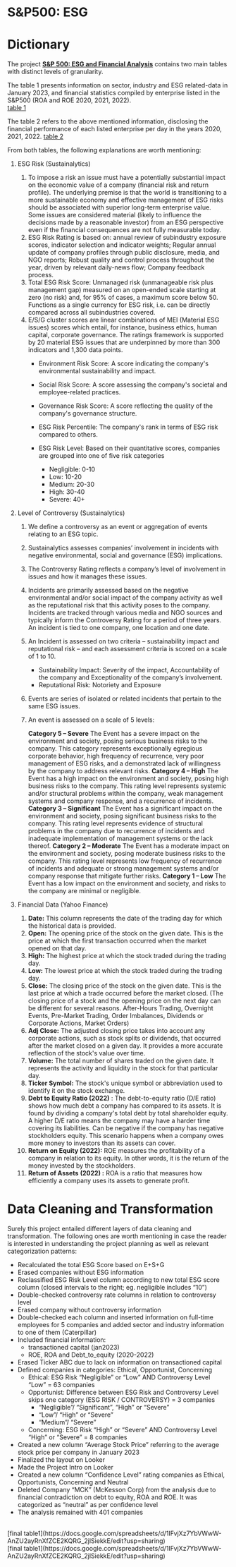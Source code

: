 # S&P500: ESG


# **Dictionary**

The project **[S&P 500: ESG and Financial Analysis](https://lookerstudio.google.com/reporting/140477a4-3273-4e43-bd81-9bde03abfdc5)** contains two main tables with distinct levels of granularity. 

The table 1 presents information on sector, industry and ESG related-data in January 2023, and financial statistics compiled by enterprise listed in the S&P500 (ROA and ROE 2020, 2021, 2022).  
[table 1](https://docs.google.com/spreadsheets/d/1IFvjXz7YbVWwW-AnZU2ayRnXfZCE2KQRG_2jlSiekkE/edit?usp=sharing)

The table 2 refers to the above mentioned information, disclosing the financial performance of each listed enterprise per day in the years 2020, 2021, 2022. 
[table 2](https://docs.google.com/spreadsheets/d/1PXxFgvsZf7Yyq8otCNFohVWGg0dAlMIXMlVaWlTIwh8/edit?usp=sharing)

From both tables, the following explanations are worth mentioning: 

1. ESG Risk (Sustainalytics)
    1. To impose a risk an issue must have a potentially substantial impact on the economic value of a company (financial risk and return profile). The underlying premise is that the world is transitioning to a more sustainable economy and effective management of ESG risks should be associated with superior long-term enterprise value. Some issues are considered material (likely to influence the decisions made by a reasonable investor) from an ESG perspective even if the financial consequences are not fully measurable today.
    2. ESG Risk Rating is based on: annual review of subindustry exposure scores, indicator selection and indicator weights; Regular annual update of company profiles through public disclosure, media, and NGO reports; Robust quality and control process throughout the year, driven by relevant daily-news flow; Company feedback process.
    3. Total ESG Risk Score: Unmanaged risk (unmanageable risk plus management gap) measured on an open-ended scale starting at zero (no risk) and, for 95% of cases, a maximum score below 50. Functions as a single currency for ESG risk, i.e. can be directly compared across all subindustries covered. 
    4. E/S/G cluster scores are linear combinations of MEI (Material ESG issues) scores which entail, for instance, business ethics, human capital, corporate governance.  The ratings framework is supported by 20 material ESG issues that are underpinned by more than 300 indicators and 1,300 data points. 
        - Environment Risk Score: A score indicating the company's environmental sustainability and impact.
        - Social Risk Score: A score assessing the company's societal and employee-related practices.
        - Governance Risk Score: A score reflecting the quality of the company's governance structure.
        - ESG Risk Percentile: The company's rank in terms of ESG risk compared to others.
        - ESG Risk Level: Based on their quantitative scores, companies are grouped into one of five risk categories

          - Negligible: 0-10
          - Low: 10-20
          - Medium: 20-30
          - High: 30-40
          - Severe: 40+


1. Level of Controversy (Sustainalytics)
    1. We define a controversy as an event or aggregation of events relating to an ESG topic.
    2. Sustainalytics assesses companies’ involvement in incidents with negative environmental, social and governance (ESG) implications.
    3. The Controversy Rating reflects a company’s level of involvement in issues and how it manages these issues.
    4. Incidents are primarily assessed based on the negative environmental and/or social impact of the company activity as well as the reputational risk that this activity poses to the company. Incidents are tracked through various media and NGO sources and typically inform the Controversy Rating for a period of three years. An incident is tied to one company, one location and one date.
    5. An Incident is assessed on two criteria – sustainability impact and reputational risk – and each assessment criteria is scored on a scale of 1 to 10.
        - Sustainability Impact: Severity of the impact, Accountability of the company and Exceptionality of the company’s involvement.
        - Reputational Risk: Notoriety and Exposure
    6. Events are series of isolated or related incidents that pertain to the same ESG issues.
    7. An event is assessed on a scale of 5 levels:
        
        **Category 5 – Severe** The Event has a severe impact on the environment and society, posing serious business risks to the company. This category represents exceptionally egregious corporate behavior, high frequency of recurrence, very poor management of ESG risks, and a demonstrated lack of willingness by the company to address relevant risks.
        **Category 4 – High** The Event has a high impact on the environment and society, posing high business risks to the company. This rating level represents systemic and/or structural problems within the company, weak management systems and company response, and a recurrence of incidents.
        **Category 3 – Significant** The Event has a significant impact on the environment and society, posing significant business risks to the company. This rating level represents evidence of structural problems in the company due to recurrence of incidents and inadequate implementation of management systems or the lack thereof.
        **Category 2 – Moderate** The Event has a moderate impact on the environment and society, posing moderate business risks to the company. This rating level represents low frequency of recurrence of incidents and adequate or strong management systems and/or company response that mitigate further risks.
        **Category 1 – Low** The Event has a low impact on the environment and society, and risks to the company are minimal or negligible.
        
    
2. Financial Data (Yahoo Finance)
    1. **Date:** This column represents the date of the trading day for which the historical data is provided.
    2. **Open:** The opening price of the stock on the given date. This is the price at which the first transaction occurred when the market opened on that day.
    3. **High:** The highest price at which the stock traded during the trading day.
    4. **Low:** The lowest price at which the stock traded during the trading day.
    5. **Close:** The closing price of the stock on the given date. This is the last price at which a trade occurred before the market closed. (The closing price of a stock and the opening price on the next day can be different for several reasons. After-Hours Trading, Overnight Events, Pre-Market Trading, Order Imbalances, Dividends or Corporate Actions, Market Orders)
    6. **Adj Close:** The adjusted closing price takes into account any corporate actions, such as stock splits or dividends, that occurred after the market closed on a given day. It provides a more accurate reflection of the stock's value over time.
    7. **Volume:** The total number of shares traded on the given date. It represents the activity and liquidity in the stock for that particular day.
    8. **Ticker Symbol:** The stock's unique symbol or abbreviation used to identify it on the stock exchange.
    9. **Debt to Equity Ratio (2022)** : The debt-to-equity ratio (D/E ratio) shows how much debt a company has compared to its assets. It is found by dividing a company's total debt by total shareholder equity. A higher D/E ratio means the company may have a harder time covering its liabilities. Can be negative if the company has negative stockholders equity. This scenario happens when a company owes more money to investors than its assets can cover.  
    10. **Return on Equity (2022):** ROE measures the profitability of a company in relation to its equity. In other words, it is the return of the money invested by the stockholders. 
    11. **Return of Assets** **(2022) :** ROA is a ratio that measures how efficiently a company uses its assets to generate profit.

# **Data Cleaning and Transformation**

Surely this project entailed different layers of data cleaning and transformation. The following ones are worth mentioning in case the reader is interested in understanding the project planning as well as relevant categorization patterns:  

- Recalculated the total ESG Score based on E+S+G
- Erased companies without ESG information
- Reclassified ESG Risk Level column according to new total ESG score column (closed intervals to the right; eg. negligible includes “10”)
- Double-checked controversy rate columns in relation to controversy level
- Erased company without controversy information
- Double-checked each column and inserted information on full-time employees for 5 companies and added sector and industry information to one of them (Caterpillar)
- Included financial information:
    - transactioned capital (jan2023)
    - ROE, ROA and Debt_to_equity (2020-2022)
- Erased Ticker ABC due to lack on information on transactioned capital
- Defined companies in categories: Ethical, Opportunist, Concerning
    - Ethical: ESG Risk “Negligible” or “Low” AND Controversy Level “Low” =  63 companies
    - Opportunist: Difference between ESG Risk and Controversy Level skips one category (ESG RISK / CONTROVERSY) = 3 companies
        - “Negligible”/ “Significant”, “High” or “Severe”
        - “Low”/ “High” or “Severe”
        - “Medium”/ “Severe”
    - Concerning: ESG Risk “High” or “Severe” AND Controversy Level “High” or “Severe” = 8 companies
- Created a new column “Average Stock Price” referring to the average stock price per company in January 2023
- Finalized the layout on Looker
- Made the Project Intro on Looker
- Created a new column “Confidence Level” rating companies as Ethical, Opportunists, Concerning and Neutral
- Deleted Company “MCK” (McKesson Corp) from the analysis due to financial contradiction on debt to equity, ROA and ROE. It was categorized as “neutral” as per confidence level
- The analysis remained with 401 companies

<br>
[final table1](https://docs.google.com/spreadsheets/d/1IFvjXz7YbVWwW-AnZU2ayRnXfZCE2KQRG_2jlSiekkE/edit?usp=sharing)
<br>
[final table1](https://docs.google.com/spreadsheets/d/1IFvjXz7YbVWwW-AnZU2ayRnXfZCE2KQRG_2jlSiekkE/edit?usp=sharing)


